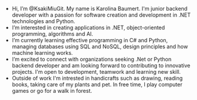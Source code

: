 -  Hi, I’m @KsakiMiuGit. My name is Karolina Baumert. I'm junior backend developer with a passion for software creation and development in .NET technologies and Python.
-  I’m interested in creating applications in .NET, object-oriented programming, algorithms and AI. 
-  I’m currently learning effective programming in C# and Python, managing databases using SQL and NoSQL, design principles and how machine learning works.
-  I’m excited to connect with organizations seeking .Net or Python backend developer and am looking forward to contributing to innovative projects. I'm open to development, teamwork and learning new skill.
-  Outside of work I'm intrested in handicrafts such as drawing, reading books, taking care of my plants and pet. In free time, I play computer games or go for a walk in forest.

<!---
KsakiMiuGit/KsakiMiuGit is a ✨ special ✨ repository because its `README.md` (this file) appears on your GitHub profile.
You can click the Preview link to take a look at your changes.
--->
